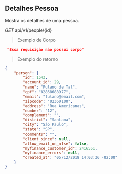 ## Detalhes Pessoa

Mostra os detalhes de uma pessoa.

<div class="api-endpoint">
  <div class="endpoint-data">
    <i class="label label-get">GET</i>
     api/v1/people/{id}
  </div>
</div>


> Exemplo de Corpo

```json
 "Essa requisição não possui corpo"
```

> Exemplo do retorno

```json
{
  	"person": {
		"id": 1543,
		"account_id": 29,
		"name": "Fulano de Tal",
		"cpf": "82868688977",
		"email": "fulano@email.com",
		"zipcode": "02360100",
		"address": "Rua Americanas",
		"number": "12",
		"complement": "",
		"district": "Santana",
		"city": "São Paulo",
		"state": "SP",
		"comments": "",
		"client_since": null,
		"allow_email_on_nfse": false,
		"myfinance_customer_id": 2416551,
		"myfinance_errors": null,
		"created_at": "05/12/2018 14:03:36 -02:00"
  	}
}
```
